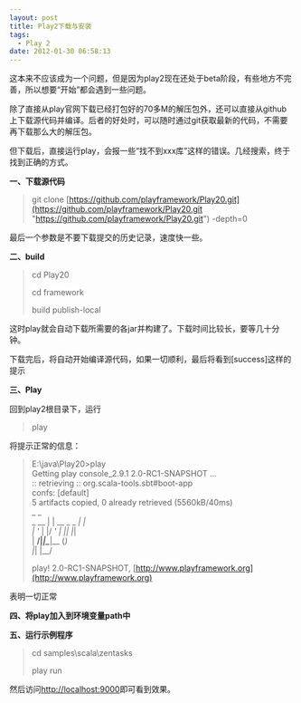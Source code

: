 ```yaml
---
layout: post
title: Play2下载与安装
tags:
  - Play 2
date: 2012-01-30 06:58:13
---
```


这本来不应该成为一个问题，但是因为play2现在还处于beta阶段，有些地方不完善，所以想要“开始”都会遇到一些问题。

除了直接从play官网下载已经打包好的70多M的解压包外，还可以直接从github上下载源代码并编译。后者的好处时，可以随时通过git获取最新的代码，不需要再下载那么大的解压包。

但下载后，直接运行play，会报一些“找不到xxx库”这样的错误。几经搜索，终于找到正确的方式。

**一、下载源代码**

> git clone [https://github.com/playframework/Play20.git](https://github.com/playframework/Play20.git "https://github.com/playframework/Play20.git") -depth=0

最后一个参数是不要下载提交的历史记录，速度快一些。

**二、build**

> <font style="background-color: #ffffff">cd Play20</font>
> 
> <font style="background-color: #ffffff">cd framework</font>
> 
> <font style="background-color: #ffffff">build publish-local</font>

这时play就会自动下载所需要的各jar并构建了。下载时间比较长，要等几十分钟。

下载完后，将自动开始编译源代码，如果一切顺利，最后将看到[success]这样的提示

**三、Play**

回到play2根目录下，运行

> <font style="background-color: #ffffff">play</font>

将提示正常的信息：

> E:\java\Play20>play     
> Getting play console_2.9.1 2.0-RC1-SNAPSHOT ...      
> :: retrieving :: org.scala-tools.sbt#boot-app      
>         confs: [default]      
>         5 artifacts copied, 0 already retrieved (5560kB/40ms)      
>        _            _      
>  _ __ | | __ _ _  _| |      
> | '_ \| |/ _' | || |_|      
> |  __/|_|\____|\__ (_)      
> |_|            |__/
> 
> play! 2.0-RC1-SNAPSHOT, [http://www.playframework.org](http://www.playframework.org)
> 
>  

表明一切正常

**四、将play加入到环境变量path中**

**五、运行示例程序**

> cd samples\scala\zentasks
> 
> play run

然后访问[http://localhost:9000](http://localhost:9000)即可看到效果。